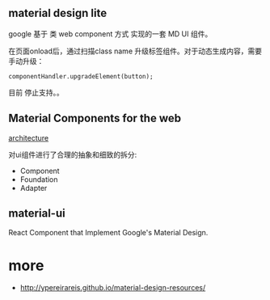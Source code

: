 

## material design lite 


google 基于 类 web component 方式 实现的一套 MD UI 组件。

在页面onload后，通过扫描class name 升级标签组件。对于动态生成内容，需要手动升级： 

```
componentHandler.upgradeElement(button);
```


目前 停止支持。。


## Material Components for the web


[architecture](https://github.com/material-components/material-components-web/blob/master/docs/architecture.md)


对ui组件进行了合理的抽象和细致的拆分: 

- Component 
- Foundation
- Adapter



## material-ui 

React Component that Implement Google's Material Design.




# more 

- http://ypereirareis.github.io/material-design-resources/
